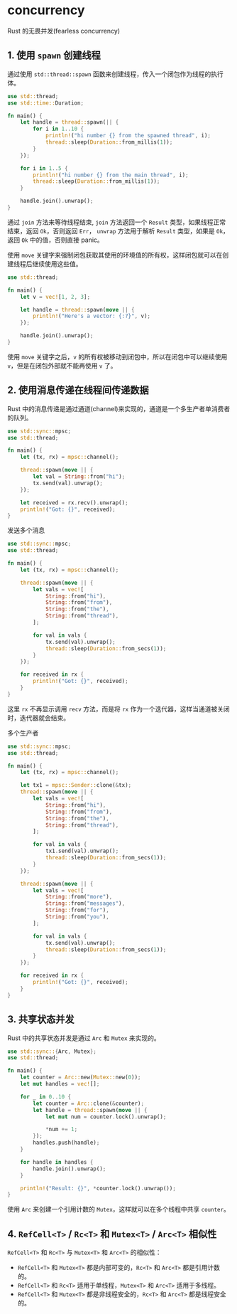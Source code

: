 # concurrency

Rust 的无畏并发(fearless concurrency)

## 1. 使用 `spawn` 创建线程

通过使用 `std::thread::spawn` 函数来创建线程，传入一个闭包作为线程的执行体。

```rust
use std::thread;
use std::time::Duration;

fn main() {
    let handle = thread::spawn(|| {
        for i in 1..10 {
            println!("hi number {} from the spawned thread", i);
            thread::sleep(Duration::from_millis(1));
        }
    });

    for i in 1..5 {
        println!("hi number {} from the main thread", i);
        thread::sleep(Duration::from_millis(1));
    }

    handle.join().unwrap();
}
```

通过 `join` 方法来等待线程结束, `join` 方法返回一个 `Result` 类型，如果线程正常结束，返回 `Ok`，否则返回 `Err`， `unwrap` 方法用于解析 `Result` 类型，如果是 `Ok`，返回 `Ok` 中的值，否则直接 panic。

使用 `move` 关键字来强制闭包获取其使用的环境值的所有权，这样闭包就可以在创建线程后继续使用这些值。

```rust
use std::thread;

fn main() {
    let v = vec![1, 2, 3];

    let handle = thread::spawn(move || {
        println!("Here's a vector: {:?}", v);
    });

    handle.join().unwrap();
}
```

使用 `move` 关键字之后，`v` 的所有权被移动到闭包中，所以在闭包中可以继续使用 `v`，但是在闭包外部就不能再使用 `v` 了。

## 2. 使用消息传递在线程间传递数据

Rust 中的消息传递是通过通道(channel)来实现的，通道是一个多生产者单消费者的队列。

```rust
use std::sync::mpsc;
use std::thread;

fn main() {
    let (tx, rx) = mpsc::channel();

    thread::spawn(move || {
        let val = String::from("hi");
        tx.send(val).unwrap();
    });

    let received = rx.recv().unwrap();
    println!("Got: {}", received);
}
```

发送多个消息

```rust
use std::sync::mpsc;
use std::thread;

fn main() {
    let (tx, rx) = mpsc::channel();

    thread::spawn(move || {
        let vals = vec![
            String::from("hi"),
            String::from("from"),
            String::from("the"),
            String::from("thread"),
        ];

        for val in vals {
            tx.send(val).unwrap();
            thread::sleep(Duration::from_secs(1));
        }
    });

    for received in rx {
        println!("Got: {}", received);
    }
}
```

这里 `rx` 不再显示调用 `recv` 方法，而是将 `rx` 作为一个迭代器，这样当通道被关闭时，迭代器就会结束。

多个生产者

```rust
use std::sync::mpsc;
use std::thread;

fn main() {
    let (tx, rx) = mpsc::channel();

    let tx1 = mpsc::Sender::clone(&tx);
    thread::spawn(move || {
        let vals = vec![
            String::from("hi"),
            String::from("from"),
            String::from("the"),
            String::from("thread"),
        ];

        for val in vals {
            tx1.send(val).unwrap();
            thread::sleep(Duration::from_secs(1));
        }
    });

    thread::spawn(move || {
        let vals = vec![
            String::from("more"),
            String::from("messages"),
            String::from("for"),
            String::from("you"),
        ];

        for val in vals {
            tx.send(val).unwrap();
            thread::sleep(Duration::from_secs(1));
        }
    });

    for received in rx {
        println!("Got: {}", received);
    }
}
```

## 3. 共享状态并发

Rust 中的共享状态并发是通过 `Arc` 和 `Mutex` 来实现的。

```rust
use std::sync::{Arc, Mutex};
use std::thread;

fn main() {
    let counter = Arc::new(Mutex::new(0));
    let mut handles = vec![];

    for _ in 0..10 {
        let counter = Arc::clone(&counter);
        let handle = thread::spawn(move || {
            let mut num = counter.lock().unwrap();

            *num += 1;
        });
        handles.push(handle);
    }

    for handle in handles {
        handle.join().unwrap();
    }

    println!("Result: {}", *counter.lock().unwrap());
}
```

使用 `Arc` 来创建一个引用计数的 `Mutex`，这样就可以在多个线程中共享 `counter`。

## 4. `RefCell<T>` / `Rc<T>` 和 `Mutex<T>` / `Arc<T>` 相似性

`RefCell<T>` 和 `Rc<T>` 与 `Mutex<T>` 和 `Arc<T>` 的相似性：

- `RefCell<T>` 和 `Mutex<T>` 都是内部可变的，`Rc<T>` 和 `Arc<T>` 都是引用计数的。
- `RefCell<T>` 和 `Rc<T>` 适用于单线程，`Mutex<T>` 和 `Arc<T>` 适用于多线程。
- `RefCell<T>` 和 `Mutex<T>` 都是非线程安全的，`Rc<T>` 和 `Arc<T>` 都是线程安全的。
